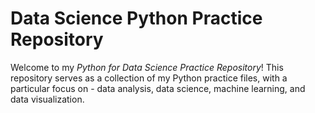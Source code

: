 # Data Science Python Practice Repository

Welcome to my *Python for Data Science Practice Repository*! 
This repository serves as a collection of my Python practice files, with a particular focus on - data analysis, data science, machine learning, and data visualization.

